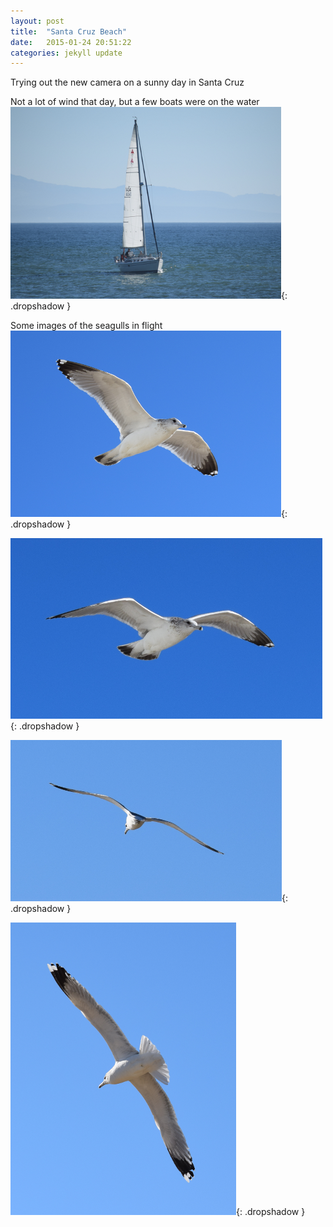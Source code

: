 ```yaml
---
layout: post
title:  "Santa Cruz Beach"
date:   2015-01-24 20:51:22
categories: jekyll update
---
```

Trying out the new camera on a sunny day in Santa Cruz  


Not a lot of wind that day, but a few boats were on the water  
![Sailboat](/images/Sailboat.png){: .dropshadow }

Some images of the seagulls in flight  
![Seagull in flight](/images/Seagull1.png){: .dropshadow }  

![Seagull in flight](/images/Seagull2.png){: .dropshadow }  

![Seagull in flight](/images/Seagull3.png){: .dropshadow }  

![Seagull in flight](/images/Seagull4.png){: .dropshadow }  


